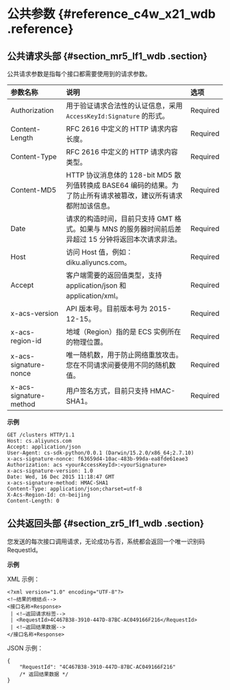 # 公共参数 {#reference_c4w_x21_wdb .reference}

## 公共请求头部 {#section_mr5_lf1_wdb .section}

公共请求参数是指每个接口都需要使用到的请求参数。

|参数名称|说明|选项|
|:---|:-|:-|
|Authorization|用于验证请求合法性的认证信息，采用 `AccessKeyId:Signature` 的形式。|Required|
|Content-Length|RFC 2616 中定义的 HTTP 请求内容长度。|Required|
|Content-Type|RFC 2616 中定义的 HTTP 请求内容类型。|Required|
|Content-MD5|HTTP 协议消息体的 128-bit MD5 散列值转换成 BASE64 编码的结果。为了防止所有请求被篡改，建议所有请求都附加该信息。|Required|
|Date|请求的构造时间，目前只支持 GMT 格式。如果与 MNS 的服务器时间前后差异超过 15 分钟将返回本次请求非法。|Required|
|Host|访问 Host 值，例如：diku.aliyuncs.com。|Required|
|Accept|客户端需要的返回值类型，支持 application/json 和 application/xml。|Required|
|x-acs-version|API 版本号。目前版本号为 2015-12-15。|Required|
|x-acs-region-id|地域（Region）指的是 ECS 实例所在的物理位置。|Required|
|x-acs-signature-nonce|唯一随机数，用于防止网络重放攻击。您在不同请求间要使用不同的随机数值。|Required|
|x-acs-signature-method|用户签名方式，目前只支持 HMAC-SHA1。|Required|

**示例**

```
GET /clusters HTTP/1.1
Host: cs.aliyuncs.com
Accept: application/json
User-Agent: cs-sdk-python/0.0.1 (Darwin/15.2.0/x86_64;2.7.10)
x-acs-signature-nonce: f63659d4-10ac-483b-99da-ea8fde61eae3
Authorization: acs <yourAccessKeyId>:<yourSignature>
x-acs-signature-version: 1.0
Date: Wed, 16 Dec 2015 11:18:47 GMT
x-acs-signature-method: HMAC-SHA1
Content-Type: application/json;charset=utf-8
X-Acs-Region-Id: cn-beijing
Content-Length: 0
```

## 公共返回头部 {#section_zr5_lf1_wdb .section}

您发送的每次接口调用请求，无论成功与否，系统都会返回一个唯一识别码 RequestId。

**示例**

XML 示例：

```
<?xml version="1.0" encoding="UTF-8"?>
<!—结果的根结点-->
<接口名称+Response>
 | <!—返回请求标签-->
 | <RequestId>4C467B38-3910-447D-87BC-AC049166F216</RequestId>
 | <!—返回结果数据-->
</接口名称+Response>
```

JSON 示例：

```
{
    "RequestId": "4C467B38-3910-447D-87BC-AC049166F216"
    /* 返回结果数据 */
}
```

